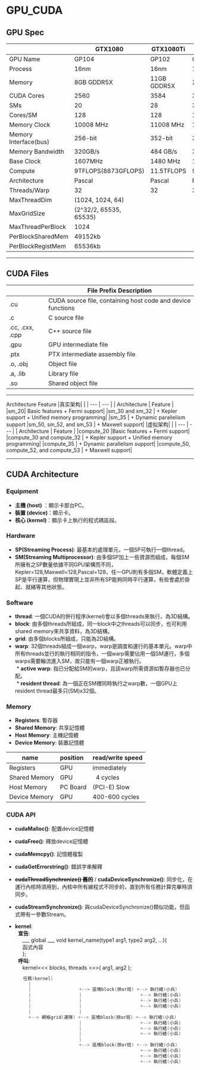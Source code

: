 # GPU_CUDA

## GPU Spec

|            |    GTX1080   |   GTX1080Ti  | Tesla P4   | Tesla P4 |
| ---------  | ------------ | ------------ | ---------- | -------- |
| GPU Name   |     GP104    |     GP102    |   GP102    |  GP104   |
| Process    |     16nm     |     16nm     |    16nm    |   16nm   |
| Memory     |  8GB GDDR5X  |  11GB GDDR5X |24GB GDDR5X |8GB GDDR5X|
|CUDA Cores  |     2560     |     3584     |    3840    |   2560   |
|SMs	       |       20     |      28    	 |     30    	|    20    |
|Cores/SM    |	     128    |	    128      |	    128   |	   128   |
|Memory Clock|   10008 MHz	|   11008 MHz	 | 10008 MHz	| 10008 MHz|
|Memory Interface(bus)|  256-bit|  352-bit |  384-bit 	|  256-bit |
|Memory Bandwidth|	320GB/s	|   484 GB/s	 |  347 GB/s	| 192 GB/s |
| Base Clock |   1607MHz    |	   1480 MHz  |	 1303 MHz	| 810 MHz  |
|Compute|9TFLOPS(8873GFLOPS)|	11.5TFLOPS   |9TFLOPS(11,758GFLOPS)|5.5TFLOPS(5,443GFLOPS)|
|Architecture|   Pascal     |	   Pascal    |	 Pascal 	 | Pascal   |
|Threads/Warp|	   32        |       32     |  	 32     |   32     |
|MaxThreadDim|(1024, 1024, 64)|            |          	|          |
|MaxGridSize |(2^32/2, 65535, 65535)| |     |     |
|MaxThreadPerBlock|  1024	  |     	   |    	|     |
|PerBlockSharedMem|49152kb  |     	   |    	|     |
|PerBlockRegistMem|65536kb  |     	   |     |     |
---


## CUDA Files
| |File Prefix Description|
| ------ | ------ |
|.cu | CUDA source file, containing host code and device functions|
|.c | C source file|
|.cc, .cxx, .cpp | C++ source file|
|.gpu | GPU intermediate file|
|.ptx | PTX intermediate assembly file|
|.o, .obj | Object file|
|.a, .lib | Library file|
|.so| Shared object file|
---

Architecture Feature
|真实架构| |
| --- | --- |
| Architecture  | Feature |
|sm_20| Basic features + Fermi support|
|sm_30 and sm_32 | + Kepler support + Unified memory programming|
|sm_35 | + Dynamic parallelism support
|sm_50, sm_52, and sm_53 | + Maxwell support|
|虚拟架构| |
| --- | --- |
| Architecture  | Feature |
|compute_20 |Basic features + Fermi support|
|compute_30 and compute_32 | + Kepler support + Unified memory programming|
|compute_35 | + Dynamic parallelism support|
|compute_50, compute_52, and compute_53 | + Maxwell support|


---

## CUDA Architecture
### Equipment
* **主機 (host)**  ：顯示卡那台PC。
* **裝置 (device)**：顯示卡。
* **核心 (kernel)**：顯示卡上執行的程式碼區段。


### Hardware
* **SP(Streaming Process)**: 最基本的處理單元，一個SP可執行一個thread。 <br />
* **SM(Streaming Multiprocessor)**: 由多個SP加上一些資源而組成，每個SM所擁有之SP數量依據不同GPU架構而不同，Kepler=128,Maxwell=128,Pascal=128，任一GPU則有多個SM，軟體定義上SP是平行運算，但物理實現上並非所有SP能夠同時平行運算，有些會處於掛起、就緒等其他狀態。 <br />


### Software
* **thread**: 一個CUDA的併行程序(kernel)會以多個threads來執行，為3D結構。 <br />
* **block**: 由多個threads所組成，同一block中之threads可以同步，也可利用shared memory來共享資料，為3D結構。 <br />
* **grid**: 由多個blocks所組成，只能為2D結構。 <br />
* **warp**: 32個threads組成一個warp，warp是調度和運行的基本單元。warp中所有threads並行的執行相同的指令，一個warp需要佔用一個SM運行，多個warps需要輪流進入SM，故只能有一個warp正被執行。 <br />
  * **active warp**: 指已分配給SM的warp，且該warp所需資源如暫存器也已分配。 <br />
  * **resident thread**: 為一個正在SM裡同時執行之warp數，一個GPU上resident thread最多只(SM)x32個。 <br />


### Memory
* **Registers**: 暫存器 <br />
* **Shared Memory**: 共享記憶體 <br />
* **Host Memory**: 主機記憶體 <br />
* **Device Memory**: 裝置記憶體 <br />

| name       |   position   | read/write speed |
| ---------  | ------------ | ------------ |
|  Registers |    GPU   |     immediately    |  
|  Shared Memory  |   GPU      |   4 cycles   |
|  Host Memory    |   PC Board | (PCI-E) Slow |  
|  Device Memory  |     GPU    |400-600 cycles|  


### CUDA API
* **cudaMalloc()**: 配置device記憶體 <br />
* **cudaFree()**: 釋放device記憶體 <br />
* **cudaMemcpy()**: 記憶體複製 <br />
* **cudaGetErrorstring()**: 錯誤字串解釋 <br />
* **~~cudaThreadSynchronize() 舊的~~** / **cudaDeviceSynchronize()**: 同步化，在運行內核時須用到，內核中所有線程式不同步的，直到所有任務計算完畢時須同步。 <br />
* **cudaStreamSynchronize()**: 與cudaDeviceSynchronize()類似功能，但函式帶有一參數Stream。<br />


* **kernel**: <br />
   **宣告**: <br />
      ___ global ___ void kernel_name(type1 arg1, type2 arg2, ...){ <br />
                 函式內容 <br />
      }; <br />
   **呼叫**: <br />
      kernel<<< blocks, threads >>>( arg1, arg2 ); <br />
      
   ```C++
      任務(kernel)
        |
        |                  +--> 區塊block(排or班) +--> 執行緒(小兵)
        |                  |                      +--> 執行緒(小兵)
        |                  |                      +--> 執行緒(小兵) 
        |                  |                      +--> 執行緒(小兵)
        |                  |
        +--> 網格grid(連隊) +--> 區塊block(排or班) +--> 執行緒(小兵)
                           |                      +--> 執行緒(小兵)
                           |                      +--> 執行緒(小兵)
                           |                      +--> 執行緒(小兵)
                           |
                           +--> 區塊block(排or班) +--> 執行緒(小兵)
                                                  +--> 執行緒(小兵)
                                                  +--> 執行緒(小兵)
                                                  +--> 執行緒(小兵)
```


